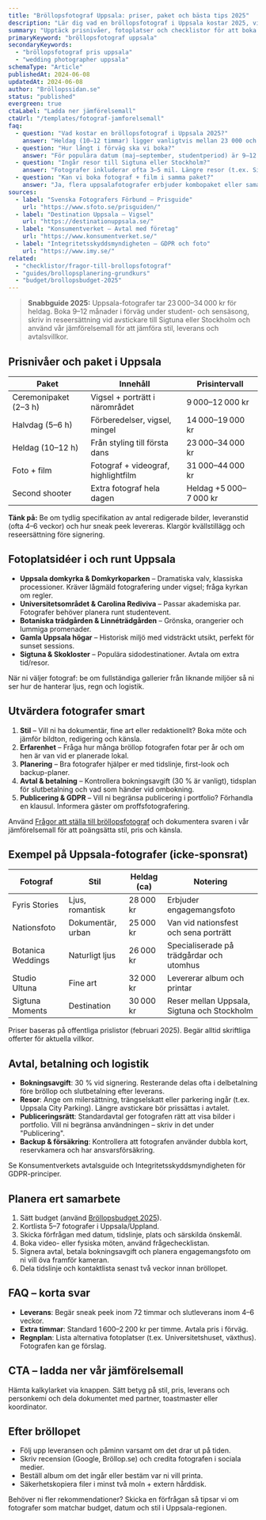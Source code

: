 ```yaml
---
title: "Bröllopsfotograf Uppsala: priser, paket och bästa tips 2025"
description: "Lär dig vad en bröllopsfotograf i Uppsala kostar 2025, vilka paket som finns och hur du hittar rätt fotograf för domkyrkan och slottsmiljöer."
summary: "Upptäck prisnivåer, fotoplatser och checklistor för att boka bröllopsfotograf i Uppsala – från nationsmiljöer till Botaniska trädgården."
primaryKeyword: "bröllopsfotograf uppsala"
secondaryKeywords:
  - "bröllopsfotograf pris uppsala"
  - "wedding photographer uppsala"
schemaType: "Article"
publishedAt: 2024-06-08
updatedAt: 2024-06-08
author: "Bröllopssidan.se"
status: "published"
evergreen: true
ctaLabel: "Ladda ner jämförelsemall"
ctaUrl: "/templates/fotograf-jamforelsemall"
faq:
  - question: "Vad kostar en bröllopsfotograf i Uppsala 2025?"
    answer: "Heldag (10–12 timmar) ligger vanligtvis mellan 23 000 och 34 000 kr. Halvdag kostar 14 000–19 000 kr och kortare ceremonipaket från 9 000 kr."
  - question: "Hur långt i förväg ska vi boka?"
    answer: "För populära datum (maj–september, studentperiod) är 9–12 månaders framförhållning klokt. Mindre datum kan bokas 6 månader i förväg."
  - question: "Ingår resor till Sigtuna eller Stockholm?"
    answer: "Fotografer inkluderar ofta 3–5 mil. Längre resor (t.ex. Sigtuna, Enköping, Stockholm) faktureras med milersättning eller fast tillägg."
  - question: "Kan vi boka fotograf + film i samma paket?"
    answer: "Ja, flera uppsalafotografer erbjuder kombopaket eller samarbetar med videografer. Räkna med 8 000–12 000 kr extra för highlightfilm."
sources:
  - label: "Svenska Fotografers Förbund – Prisguide"
    url: "https://www.sfoto.se/prisguiden/"
  - label: "Destination Uppsala – Vigsel"
    url: "https://destinationuppsala.se/"
  - label: "Konsumentverket – Avtal med företag"
    url: "https://www.konsumentverket.se/"
  - label: "Integritetsskyddsmyndigheten – GDPR och foto"
    url: "https://www.imy.se/"
related:
  - "checklistor/fragor-till-brollopsfotograf"
  - "guides/brollopsplanering-grundkurs"
  - "budget/brollopsbudget-2025"
---
```


> **Snabbguide 2025:** Uppsala-fotografer tar 23 000–34 000 kr för heldag. Boka 9–12 månader i förväg under student- och sensäsong, skriv in reseersättning vid avstickare till Sigtuna eller Stockholm och använd vår jämförelsemall för att jämföra stil, leverans och avtalsvillkor.

## Prisnivåer och paket i Uppsala

| Paket                 | Innehåll                            | Prisintervall          |
| --------------------- | ----------------------------------- | ---------------------- |
| Ceremonipaket (2–3 h) | Vigsel + porträtt i närområdet      | 9 000–12 000 kr        |
| Halvdag (5–6 h)       | Förberedelser, vigsel, mingel       | 14 000–19 000 kr       |
| Heldag (10–12 h)      | Från styling till första dans       | 23 000–34 000 kr       |
| Foto + film           | Fotograf + videograf, highlightfilm | 31 000–44 000 kr       |
| Second shooter        | Extra fotograf hela dagen           | Heldag +5 000–7 000 kr |

**Tänk på:** Be om tydlig specifikation av antal redigerade bilder, leveranstid (ofta 4–6 veckor) och hur sneak peek levereras. Klargör kvällstillägg och reseersättning före signering.

## Fotoplatsidéer i och runt Uppsala

- **Uppsala domkyrka & Domkyrkoparken** – Dramatiska valv, klassiska processioner. Kräver lågmäld fotografering under vigsel; fråga kyrkan om regler.
- **Universitetsområdet & Carolina Rediviva** – Passar akademiska par. Fotografer behöver planera runt studentevent.
- **Botaniska trädgården & Linnéträdgården** – Grönska, orangerier och lummiga promenader.
- **Gamla Uppsala högar** – Historisk miljö med vidsträckt utsikt, perfekt för sunset sessions.
- **Sigtuna & Skokloster** – Populära sidodestinationer. Avtala om extra tid/resor.

När ni väljer fotograf: be om fullständiga gallerier från liknande miljöer så ni ser hur de hanterar ljus, regn och logistik.

## Utvärdera fotografer smart

1. **Stil** – Vill ni ha dokumentär, fine art eller redaktionellt? Boka möte och jämför bildton, redigering och känsla.
2. **Erfarenhet** – Fråga hur många bröllop fotografen fotar per år och om hen är van vid er planerade lokal.
3. **Planering** – Bra fotografer hjälper er med tidslinje, first-look och backup-planer.
4. **Avtal & betalning** – Kontrollera bokningsavgift (30 % är vanligt), tidsplan för slutbetalning och vad som händer vid ombokning.
5. **Publicering & GDPR** – Vill ni begränsa publicering i portfolio? Förhandla en klausul. Informera gäster om proffsfotografering.

Använd [Frågor att ställa till bröllopsfotograf](/checklistor/fragor-till-brollopsfotograf/) och dokumentera svaren i vår jämförelsemall för att poängsätta stil, pris och känsla.

## Exempel på Uppsala-fotografer (icke-sponsrat)

| Fotograf          | Stil              | Heldag (ca) | Notering                                    |
| ----------------- | ----------------- | ----------- | ------------------------------------------- |
| Fyris Stories     | Ljus, romantisk   | 28 000 kr   | Erbjuder engagemangsfoto                    |
| Nationsfoto       | Dokumentär, urban | 25 000 kr   | Van vid nationsfest och sena porträtt       |
| Botanica Weddings | Naturligt ljus    | 26 000 kr   | Specialiserade på trädgårdar och utomhus    |
| Studio Ultuna     | Fine art          | 32 000 kr   | Levererar album och printar                 |
| Sigtuna Moments   | Destination       | 30 000 kr   | Reser mellan Uppsala, Sigtuna och Stockholm |

Priser baseras på offentliga prislistor (februari 2025). Begär alltid skriftliga offerter för aktuella villkor.

## Avtal, betalning och logistik

- **Bokningsavgift**: 30 % vid signering. Resterande delas ofta i delbetalning före bröllop och slutbetalning efter leverans.
- **Resor**: Ange om milersättning, trängselskatt eller parkering ingår (t.ex. Uppsala City Parking). Längre avstickare bör prissättas i avtalet.
- **Publiceringsrätt**: Standardavtal ger fotografen rätt att visa bilder i portfolio. Vill ni begränsa användningen – skriv in det under "Publicering".
- **Backup & försäkring**: Kontrollera att fotografen använder dubbla kort, reservkamera och har ansvarsförsäkring.

Se Konsumentverkets avtalsguide och Integritetsskyddsmyndigheten för GDPR-principer.

## Planera ert samarbete

1. Sätt budget (använd [Bröllopsbudget 2025](/budget/brollopsbudget-2025/)).
2. Kortlista 5–7 fotografer i Uppsala/Uppland.
3. Skicka förfrågan med datum, tidslinje, plats och särskilda önskemål.
4. Boka video- eller fysiska möten, använd frågechecklistan.
5. Signera avtal, betala bokningsavgift och planera engagemangsfoto om ni vill öva framför kameran.
6. Dela tidslinje och kontaktlista senast två veckor innan bröllopet.

## FAQ – korta svar

- **Leverans**: Begär sneak peek inom 72 timmar och slutleverans inom 4–6 veckor.
- **Extra timmar**: Standard 1 600–2 200 kr per timme. Avtala pris i förväg.
- **Regnplan**: Lista alternativa fotoplatser (t.ex. Universitetshuset, växthus). Fotografen kan ge förslag.

## CTA – ladda ner vår jämförelsemall

Hämta kalkylarket via knappen. Sätt betyg på stil, pris, leverans och personkemi och dela dokumentet med partner, toastmaster eller koordinator.

## Efter bröllopet

- Följ upp leveransen och påminn varsamt om det drar ut på tiden.
- Skriv recension (Google, Bröllop.se) och credita fotografen i sociala medier.
- Beställ album om det ingår eller bestäm var ni vill printa.
- Säkerhetskopiera filer i minst två moln + extern hårddisk.

Behöver ni fler rekommendationer? Skicka en förfrågan så tipsar vi om fotografer som matchar budget, datum och stil i Uppsala-regionen.
